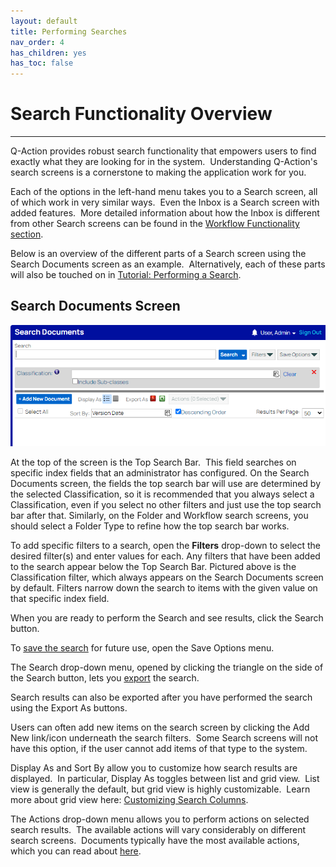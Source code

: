 ```yaml
---
layout: default
title: Performing Searches
nav_order: 4
has_children: yes
has_toc: false
---
```

# Search Functionality Overview
---

Q-Action provides robust search functionality that empowers users to find exactly what they are looking for in the system.  Understanding Q-Action's search screens is a cornerstone to making the application work for you.  

Each of the options in the left-hand menu takes you to a Search screen, all of which work in very similar ways.  Even the Inbox is a Search screen with added features.  More detailed information about how the Inbox is different from other Search screens can be found in the [Workflow Functionality section](q-action_topics/Workflow_Tabs.htm).

Below is an overview of the different parts of a Search screen using the Search Documents screen as an example.  Alternatively, each of these parts will also be touched on in [Tutorial: Performing a Search](Tutorial__Performing_a_Search.htm).

## Search Documents Screen  
![](../../assets/images/blank-search.png)

At the top of the screen is the Top Search Bar.  This field searches on specific index fields that an administrator has configured. On the Search Documents screen, the fields the top search bar will use are determined by the selected Classification, so it is recommended that you always select a Classification, even if you select no other filters and just use the top search bar after that. Similarly, on the Folder and Workflow search screens, you should select a Folder Type to refine how the top search bar works. 

To add specific filters to a search, open the **Filters** drop-down to select the desired filter(s) and enter values for each. Any filters that have been added to the search appear below the Top Search Bar. Pictured above is the Classification filter, which always appears on the Search Documents screen by default. Filters narrow down the search to items with the given value on that specific index field.

When you are ready to perform the Search and see results, click the Search button.  

To [save the search](Saved_Searches_Overview.htm) for future use, open the Save Options menu.

The Search drop-down menu, opened by clicking the triangle on the side of the Search button, lets you [export](Exporting_Search_Results.htm) the search.

Search results can also be exported after you have performed the search using the Export As buttons.

Users can often add new items on the search screen by clicking the Add New link/icon underneath the search filters.  Some Search screens will not have this option, if the user cannot add items of that type to the system.

Display As and Sort By allow you to customize how search results are displayed.  In particular, Display As toggles between list and grid view.  List view is generally the default, but grid view is highly customizable.  Learn more about grid view here: [Customizing Search Columns](Customizing_Search_Columns.htm). 

The Actions drop-down menu allows you to perform actions on selected search results.  The available actions will vary considerably on different search screens.  Documents typically have the most available actions, which you can read about [here](Document_Actions_Overview.htm).